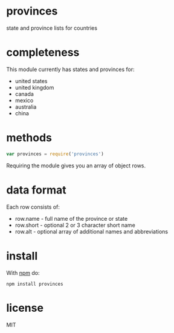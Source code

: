 # provinces

state and province lists for countries

# completeness

This module currently has states and provinces for:

* united states
* united kingdom
* canada
* mexico
* australia
* china

# methods

``` js
var provinces = require('provinces')
```

Requiring the module gives you an array of object rows.

# data format

Each row consists of:

* row.name - full name of the province or state
* row.short - optional 2 or 3 character short name
* row.alt - optional array of additional names and abbreviations

# install

With [npm](https://npmjs.org) do:

```
npm install provinces
```

# license

MIT
